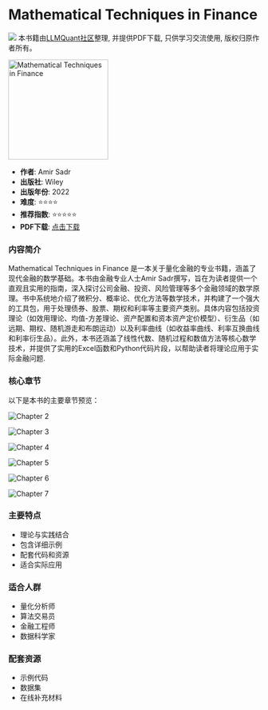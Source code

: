 # Mathematical Techniques in Finance

![](https://fastly.jsdelivr.net/gh/bucketio/img3@main/2024/09/04/1725464231869-e0b2f727-2a0f-4270-bf6c-31ddc350426a.gif)
本书籍由[LLMQuant社区](https://llmquant.com/)整理, 并提供PDF下载, 只供学习交流使用, 版权归原作者所有。

<img src="1.png" alt="Mathematical Techniques in Finance" width="200"/>

- **作者**: Amir Sadr
- **出版社**: Wiley
- **出版年份**: 2022
- **难度**: ⭐⭐⭐⭐
- **推荐指数**: ⭐⭐⭐⭐⭐
- **PDF下载**: [点击下载](https://quant-wiki.com/pdf/%20Mathematical%20Techniques%20in%20Finance_%20An%20Introduction%20%282022%2C%20Wiley%29.pdf)

### 内容简介

Mathematical Techniques in Finance 是一本关于量化金融的专业书籍，涵盖了现代金融的数学基础。本书由金融专业人士Amir Sadr撰写，旨在为读者提供一个直观且实用的指南，深入探讨公司金融、投资、风险管理等多个金融领域的数学原理。书中系统地介绍了微积分、概率论、优化方法等数学技术，并构建了一个强大的工具包，用于处理债券、股票、期权和利率等主要资产类别。具体内容包括投资理论（如效用理论、均值-方差理论、资产配置和资本资产定价模型）、衍生品（如远期、期权、随机游走和布朗运动）以及利率曲线（如收益率曲线、利率互换曲线和利率衍生品）。此外，本书还涵盖了线性代数、随机过程和数值方法等核心数学技术，并提供了实用的Excel函数和Python代码片段，以帮助读者将理论应用于实际金融问题.

### 核心章节

以下是本书的主要章节预览：

![Chapter 2](2.png)

![Chapter 3](3.png)

![Chapter 4](4.png)

![Chapter 5](5.png)

![Chapter 6](6.png)

![Chapter 7](7.png)

### 主要特点

- 理论与实践结合
- 包含详细示例
- 配套代码和资源
- 适合实际应用

### 适合人群

- 量化分析师
- 算法交易员
- 金融工程师
- 数据科学家

### 配套资源

- 示例代码
- 数据集
- 在线补充材料